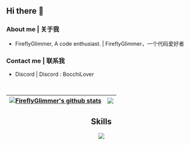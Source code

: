 ## Hi there 👋

### About me | 关于我

- FireflyGlimmer, A code enthusiast. | FireflyGlimmer，一个代码爱好者

### Contact me | 联系我

- Discord | Discord : BocchiLover

<p align="center">
    <img alt="" src=https://img.shields.io/github/stars/FireflyGlimmer?style=for-the-badge&?affiliations=OWNER%2CCOLLABORATOR />
    <img alt="" src=https://komarev.com/ghpvc/?username=FireflyGlimmer&style=for-the-badge />
</p>

| <a href="https://github.com/anuraghazra/github-readme-stats"><img align="center" src="https://github-readme-stats.vercel.app/api?username=FireflyGlimmer&show_icons=true&include_all_commits=true&theme=buefy&hide_border=true" alt="FireflyGlimmer's github stats" /></a> | <a href="https://github.com/anuraghazra/github-readme-stats"><img align="center" src="https://github-readme-stats.vercel.app/api/top-langs/?username=FireflyGlimmer&layout=compact&theme=buefy&hide_border=true" /></a> |
| ------------- | ------------- |

<h2 align="center">Skills </h2>

<p align="center">
  <a href="https://skillicons.dev">
    <img src="https://skillicons.dev/icons?i=go,py,bash,kotlin,rust,vscode,androidstudio,java"/>
  </a>
</p>
